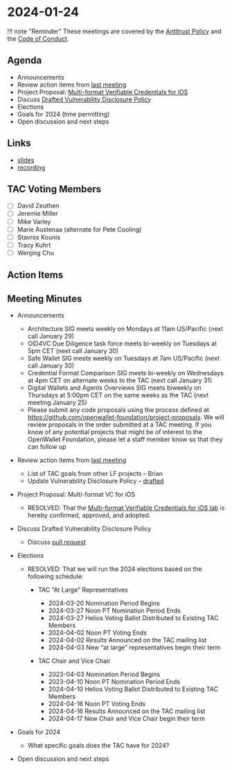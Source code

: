 # 2024-01-24

!!! note "Reminder"
    These meetings are covered by the [Antitrust Policy](../../governance/antitrust.md) and the [Code of Conduct](../../governance/code-of-conduct.md).

## Agenda
- Announcements
- Review action items from [last meeting](../../2024/2024-01-10/#action-items)
- Project Proposal: [Multi-format Verifiable Credentials for iOS](https://github.com/openwallet-foundation/project-proposals/pull/27)
- Discuss [Drafted Vulnerability Disclosure Policy](https://github.com/openwallet-foundation/tac/pull/92)
- Elections
- Goals for 2024 (time permitting)
- Open discussion and next steps

## Links
- [slides](https://docs.google.com/presentation/d/1Quqn_0iy1AjkIXmiVDBoONNGfIrNWInruYEectH-qXw/edit?usp=sharing)
- [recording]()

## TAC Voting Members

- [ ] David Zeuthen
- [ ] Jeremie Miller
- [ ] Mike Varley
- [ ] Marie Austenaa (alternate for Pete Cooling)
- [ ] Stavros Kounis
- [ ] Tracy Kuhrt
- [ ] Wenjing Chu

## Action Items

## Meeting Minutes
- Announcements
    - Architecture SIG  meets weekly on Mondays at 11am US/Pacific (next call January 29)
    - OID4VC Due Diligence task force meets bi-weekly on Tuesdays at 5pm CET (next call January 30)
    - Safe Wallet SIG meets weekly on Tuesdays at 7am US/Pacific (next call January 30)
    - Credential Format Comparison SIG meets bi-weekly on Wednesdays at 4pm CET on alternate weeks to the TAC (next call January 31)
    - Digital Wallets and Agents Overviews SIG meets biweekly on Thursdays at 5:00pm CET on the same weeks as the TAC (next meeting January 25)
    - Please submit any code proposals using the process defined at https://github.com/openwallet-foundation/project-proposals. We will review proposals in the order submitted at a TAC meeting. If you know of any potential projects that might be of interest to the OpenWallet Foundation, please let a staff member know so that they can follow up

- Review action items from [last meeting](../../2023/2023-12-13.md#action-items)
    - List of TAC goals from other LF projects – Brian
    - Update Vulnerability Disclosure Policy – [drafted](https://github.com/openwallet-foundation/tac/pull/92)

- Project Proposal: Multi-format VC for iOS
    - RESOLVED: That the [Multi-format Verifiable Credentials for iOS lab](https://github.com/openwallet-foundation/project-proposals/pull/27) is hereby confirmed, approved, and adopted.

- Discuss Drafted Vulnerability Disclosure Policy
    - Discuss [pull request](https://github.com/openwallet-foundation/tac/pull/92)

- Elections
    - RESOLVED: That we will run the 2024 elections based on the following schedule:
        - TAC “At Large” Representatives
            - 2024-03-20 Nomination Period Begins
            - 2024-03-27 Noon PT Nomination Period Ends
            - 2024-03-27 Helios Voting Ballot Distributed to Existing TAC Members
            - 2024-04-02 Noon PT Voting Ends
            - 2024-04-02 Results Announced on the TAC mailing list
            - 2024-04-03 New “at large” representatives begin their term


        - TAC Chair and Vice Chair
            - 2023-04-03 Nomination Period Begins
            - 2023-04-10 Noon PT Nomination Period Ends
            - 2024-04-10 Helios Voting Ballot Distributed to Existing TAC Members
            - 2024-04-16 Noon PT Voting Ends
            - 2024-04-16 Results Announced on the TAC mailing list
            - 2024-04-17 New Chair and Vice Chair begin their term

- Goals for 2024
    - What specific goals does the TAC have for 2024?

- Open discussion and next steps
